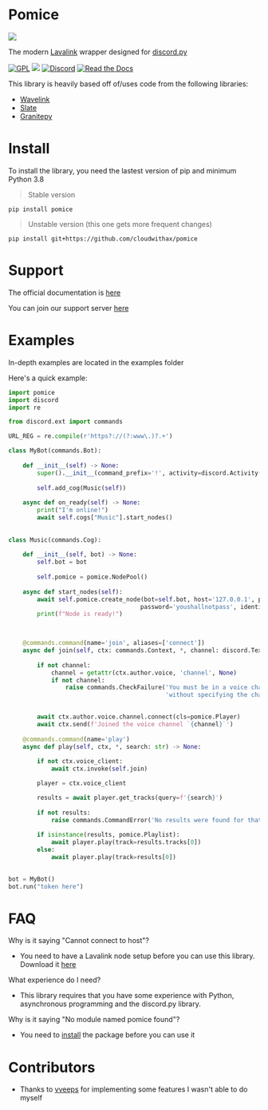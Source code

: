 # Pomice

![](https://raw.githubusercontent.com/cloudwithax/pomice/main/banner.jpg)

The modern [Lavalink](https://github.com/freyacodes/Lavalink) wrapper designed for [discord.py](https://github.com/Rapptz/discord.py)

[![GPL](https://img.shields.io/badge/license-GPL-2f2f2f)](https://github.com/cloudwithax/pomice/blob/main/LICENSE) ![](https://img.shields.io/badge/python-3.8-2f2f2f) 
[![Discord](https://img.shields.io/discord/899324069235810315)](https://discord.gg/r64qjTSHG8) [![Read the Docs](https://readthedocs.org/projects/pomice/badge/?version=latest)](https://pomice.readthedocs.io/en/latest/)


This library is heavily based off of/uses code from the following libraries:
- [Wavelink](https://github.com/PythonistaGuild/Wavelink)
- [Slate](https://github.com/Axelancerr/slate)
- [Granitepy](https://github.com/twitch0001/granitepy)


# Install
To install the library, you need the lastest version of pip and minimum Python 3.8

> Stable version
```
pip install pomice
```

> Unstable version (this one gets more frequent changes)
```
pip install git+https://github.com/cloudwithax/pomice
```

# Support

The official documentation is [here](https://pomice.readthedocs.io/en/latest/)

You can join our support server [here](https://discord.gg/r64qjTSHG8)


# Examples
In-depth examples are located in the examples folder

Here's a quick example:

```py
import pomice
import discord
import re

from discord.ext import commands

URL_REG = re.compile(r'https?://(?:www\.)?.+')

class MyBot(commands.Bot):
    
    def __init__(self) -> None:
        super().__init__(command_prefix='!', activity=discord.Activity(type=discord.ActivityType.listening, name='to music!'))
        
        self.add_cog(Music(self))
        
    async def on_ready(self) -> None:
        print("I'm online!")
        await self.cogs["Music"].start_nodes()
     
        
class Music(commands.Cog):
    
    def __init__(self, bot) -> None:
        self.bot = bot
        
        self.pomice = pomice.NodePool()
    
    async def start_nodes(self):
        await self.pomice.create_node(bot=self.bot, host='127.0.0.1', port='3030', 
                                     password='youshallnotpass', identifier='MAIN')
        print(f"Node is ready!")


        
    @commands.command(name='join', aliases=['connect'])
    async def join(self, ctx: commands.Context, *, channel: discord.TextChannel = None) -> None:
        
        if not channel:
            channel = getattr(ctx.author.voice, 'channel', None)
            if not channel:
                raise commands.CheckFailure('You must be in a voice channel to use this command'
                                            'without specifying the channel argument.')

        
        await ctx.author.voice.channel.connect(cls=pomice.Player)
        await ctx.send(f'Joined the voice channel `{channel}`')
        
    @commands.command(name='play')
    async def play(self, ctx, *, search: str) -> None:
        
        if not ctx.voice_client:
            await ctx.invoke(self.join) 

        player = ctx.voice_client        

        results = await player.get_tracks(query=f'{search}')
        
        if not results:
            raise commands.CommandError('No results were found for that search term.')
        
        if isinstance(results, pomice.Playlist):
            await player.play(track=results.tracks[0])
        else:
            await player.play(track=results[0])

            
bot = MyBot()
bot.run("token here")
 ```

# FAQ
Why is it saying "Cannot connect to host"?

- You need to have a Lavalink node setup before you can use this library. Download it [here](https://github.com/freyacodes/Lavalink/releases/tag/3.3.2.5)

What experience do I need?

- This library requires that you have some experience with Python, asynchronous programming and the discord.py library.

Why is it saying "No module named pomice found"?

- You need to [install](#Install) the package before you can use it 

# Contributors

- Thanks to [vveeps](https://github.com/vveeps) for implementing some features I wasn't able to do myself
